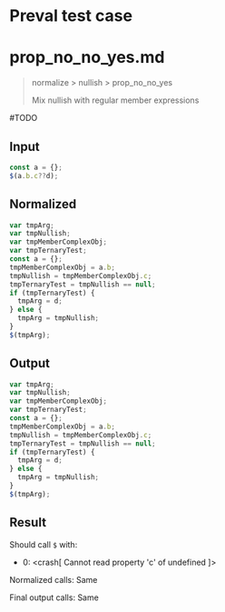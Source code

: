 # Preval test case

# prop_no_no_yes.md

> normalize > nullish > prop_no_no_yes
>
> Mix nullish with regular member expressions

#TODO

## Input

`````js filename=intro
const a = {};
$(a.b.c??d);
`````

## Normalized

`````js filename=intro
var tmpArg;
var tmpNullish;
var tmpMemberComplexObj;
var tmpTernaryTest;
const a = {};
tmpMemberComplexObj = a.b;
tmpNullish = tmpMemberComplexObj.c;
tmpTernaryTest = tmpNullish == null;
if (tmpTernaryTest) {
  tmpArg = d;
} else {
  tmpArg = tmpNullish;
}
$(tmpArg);
`````

## Output

`````js filename=intro
var tmpArg;
var tmpNullish;
var tmpMemberComplexObj;
var tmpTernaryTest;
const a = {};
tmpMemberComplexObj = a.b;
tmpNullish = tmpMemberComplexObj.c;
tmpTernaryTest = tmpNullish == null;
if (tmpTernaryTest) {
  tmpArg = d;
} else {
  tmpArg = tmpNullish;
}
$(tmpArg);
`````

## Result

Should call `$` with:
 - 0: <crash[ Cannot read property 'c' of undefined ]>

Normalized calls: Same

Final output calls: Same
